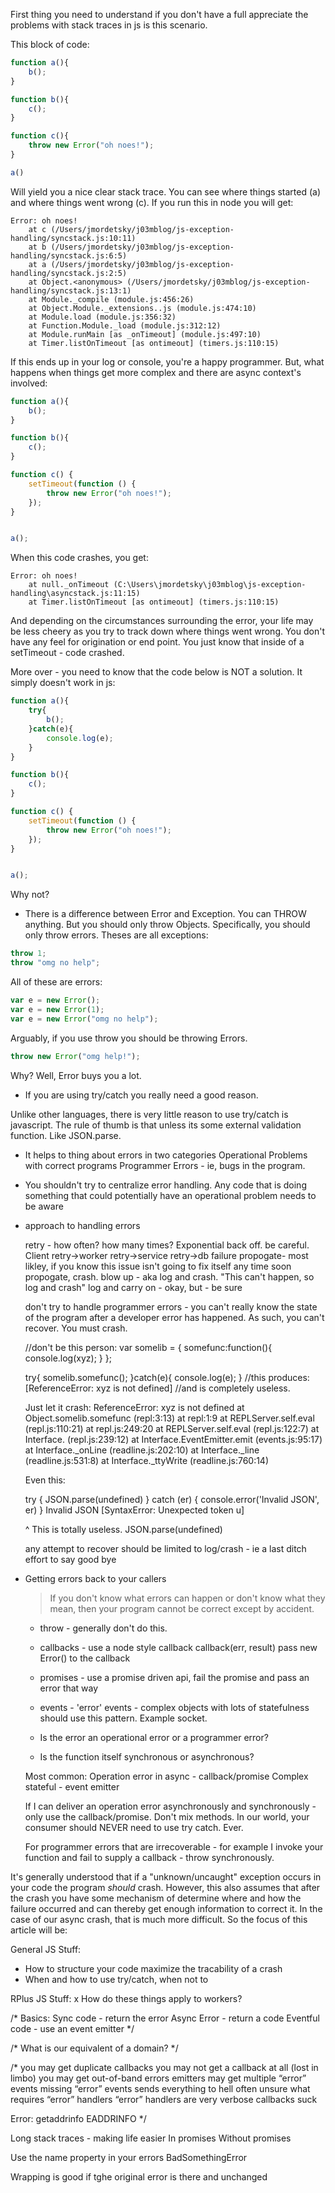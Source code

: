 First thing you need to understand if you don't have a full appreciate the problems with stack traces in js is this scenario.


This block of code:
```javascript
function a(){
    b();
}

function b(){
    c();
}

function c(){
    throw new Error("oh noes!");
}

a()
```

Will yield you a nice clear stack trace. You can see where things started (a) and where things went wrong (c). If you run this in node you will get:

```
Error: oh noes!
    at c (/Users/jmordetsky/j03mblog/js-exception-handling/syncstack.js:10:11)
    at b (/Users/jmordetsky/j03mblog/js-exception-handling/syncstack.js:6:5)
    at a (/Users/jmordetsky/j03mblog/js-exception-handling/syncstack.js:2:5)
    at Object.<anonymous> (/Users/jmordetsky/j03mblog/js-exception-handling/syncstack.js:13:1)
    at Module._compile (module.js:456:26)
    at Object.Module._extensions..js (module.js:474:10)
    at Module.load (module.js:356:32)
    at Function.Module._load (module.js:312:12)
    at Module.runMain [as _onTimeout] (module.js:497:10)
    at Timer.listOnTimeout [as ontimeout] (timers.js:110:15)
```

If this ends up in your log or console, you're a happy programmer. But, what happens when things get more complex and there are async context's involved:

```javascript
function a(){
    b();
}

function b(){
    c();
}

function c() {
    setTimeout(function () {
        throw new Error("oh noes!");
    });
}


a();
```

When this code crashes, you get:

```
Error: oh noes!
    at null._onTimeout (C:\Users\jmordetsky\j03mblog\js-exception-handling\asyncstack.js:11:15)
    at Timer.listOnTimeout [as ontimeout] (timers.js:110:15)
```

And depending on the circumstances surrounding the error, your life may be less cheery as you try to track down where things went wrong. You don't have any feel for origination or end point. You just know that inside of a setTimeout - code crashed. 

More over - you need to know that the code below is NOT a solution. It simply doesn't work in js:

```javascript
function a(){
    try{
        b();
    }catch(e){
        console.log(e);
    }
}

function b(){
    c();
}

function c() {
    setTimeout(function () {
        throw new Error("oh noes!");
    });
}


a();
```

Why not? 


* There is a difference between Error and Exception. You can THROW anything. But you should only throw Objects. Specifically, you should only throw errors.
Theses are all exceptions:

```javascript
throw 1;
throw "omg no help";
```

All of these are errors:
```javascript
var e = new Error();
var e = new Error(1);
var e = new Error("omg no help");
```

Arguably, if you use throw you should be throwing Errors.
```javascript
throw new Error("omg help!");
```

Why? Well, Error buys you a lot.

* If you are using try/catch you really need a good reason.

Unlike other languages, there is very little reason to use try/catch is javascript. The rule of thumb is that unless its some external validation function. Like JSON.parse.

* It helps to thing about errors in two categories
    Operational Problems with correct programs
    Programmer Errors - ie, bugs in the program.

* You shouldn't try to centralize error handling. Any code that is doing something that could potentially have an operational problem needs to be aware 

* approach to handling errors
    
    retry - how often? how many times? Exponential back off. be careful. Client retry->worker retry->service retry->db failure
    propogate- most likley, if you know this issue isn't going to fix itself any time soon propogate, crash. 
    blow up - aka log and crash. "This can't happen, so log and crash"
    log and carry on - okay, but - be sure
    
    don't try to handle programmer errors - you can't really know the state of the program after a developer error has happened. As such, you can't recover. You must crash.
    
    
    //don't be this person:
    var somelib = {
        somefunc:function(){
            console.log(xyz);
        }
    };
    
    try{
        somelib.somefunc();
    }catch(e){
        console.log(e);
    }
    //this produces: [ReferenceError: xyz is not defined]
    //and is completely useless.
    
    
    
    Just let it crash:
    ReferenceError: xyz is not defined
        at Object.somelib.somefunc (repl:3:13)
        at repl:1:9
        at REPLServer.self.eval (repl.js:110:21)
        at repl.js:249:20
        at REPLServer.self.eval (repl.js:122:7)
        at Interface.<anonymous> (repl.js:239:12)
        at Interface.EventEmitter.emit (events.js:95:17)
        at Interface._onLine (readline.js:202:10)
        at Interface._line (readline.js:531:8)
        at Interface._ttyWrite (readline.js:760:14)
    
    Even this:
    
    try {
      JSON.parse(undefined)
    } catch (er) {
      console.error('Invalid JSON', er)
    }
    Invalid JSON [SyntaxError: Unexpected token u]
  
    ^ This is totally useless.
      JSON.parse(undefined)
      
    
    
    any attempt to recover should be limited to log/crash - ie a last ditch effort to say good bye
* Getting errors back to your callers
    
    > If you don't know what errors can happen or don't know what they mean, then your program cannot be correct except by accident. 
    
    * throw - generally don't do this.
    
    * callbacks - use a node style callback callback(err, result) pass new Error() to the callback
    
    * promises - use a promise driven api, fail the promise and pass an error that way
    
    * events - 'error' events - complex objects with lots of statefulness should use this pattern. Example socket.
    
    * Is the error an operational error or a programmer error?
    * Is the function itself synchronous or asynchronous?
    
    Most common: Operation error in async - callback/promise
    Complex stateful - event emitter
    
    If I can deliver an operation error asynchronously and synchronously - only use the callback/promise. Don't mix methods. In our world, your consumer should NEVER need to use try catch. Ever.
    
    For programmer errors that are irrecoverable - for example I invoke your function and fail to supply a callback - throw synchronously.
    
    
    
    
    
    
    


It's generally understood that if a "unknown/uncaught" exception occurs in your code the program *should* crash. However, this also assumes that after the crash you have some mechanism of determine where and how the failure occurred and can thereby get enough information to correct it. In the case of our async crash, that is much more difficult. So the focus of this article will be:

General JS Stuff:
* How to structure your code maximize the tracability of a crash
* When and how to use try/catch, when not to

RPlus JS Stuff:
x How do these things apply to workers?



/* Basics:
    Sync code - return the error
    Async Error - return a code
    Eventful code - use an event emitter
*/

/*
    What is our equivalent of a domain?
*/


/*
you may get duplicate callbacks
you may not get a callback at all (lost in limbo)
you may get out-of-band errors
emitters may get multiple “error” events
missing “error” events sends everything to hell
often unsure what requires “error” handlers
“error” handlers are very verbose
callbacks suck

Error: getaddrinfo EADDRINFO
*/


Long stack traces - making life easier
    In promises
    Without promises
    

Use the name property in your errors
    BadSomethingError

Wrapping is good if tghe original error is there and unchanged


